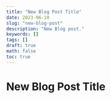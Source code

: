 ```yaml
---
title: "New Blog Post Title"
date: 2023-06-10
slug: "new-blog-post"
description: "New Blog post."
keywords: []
tags: []
draft: true
math: false
toc: true
---
```


# New Blog Post Title